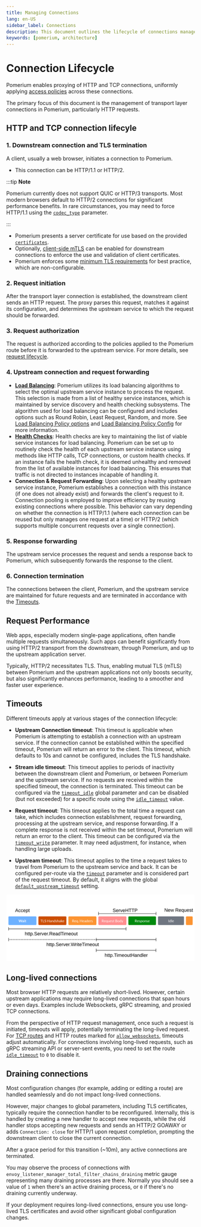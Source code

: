 ```yaml
---
title: Managing Connections
lang: en-US
sidebar_label: Connections
description: This document outlines the lifecycle of connections managed by Pomerium, including TCP and HTTP connections.
keywords: [pomerium, architecture]
---
```


# Connection Lifecycle

Pomerium enables proxying of HTTP and TCP connections, uniformly applying [access policies](/docs/capabilities/authorization) across these connections.

The primary focus of this document is the management of transport layer connections in Pomerium, particularly HTTP requests.

## HTTP and TCP connection lifecyle

### 1. **Downstream connection and TLS termination**

A client, usually a web browser, initiates a connection to Pomerium.

- This connection can be HTTP/1.1 or HTTP/2.

:::tip **Note**

Pomerium currently does not support QUIC or HTTP/3 transports. Most modern browsers default to HTTP/2 connections for significant performance benefits. In rare circumstances, you may need to force HTTP/1.1 using the [`codec_type`](/docs/reference/codec-type) parameter.

:::

- Pomerium presents a server certificate for use based on the provided [`certificates`](/docs/reference/certificates#certificates).
- Optionally, [client-side mTLS](/docs/capabilities/mtls-clients) can be enabled for downstream connections to enforce the use and validation of client certificates.
- Pomerium enforces some [minimum TLS requirements](/docs/internals/cryptography#downstream-tls) for best practice, which are non-configurable.

### 2. **Request initiation**

After the transport layer connection is established, the downstream client sends an HTTP request. The proxy parses this request, matches it against its configuration, and determines the upstream service to which the request should be forwarded.

### 3. **Request authorization**

The request is authorized according to the policies applied to the Pomerium route before it is forwarded to the upstream service. For more details, see [request lifecycle](/docs/internals/architecture#the-lifecycle-of-a-request).

### 4. **Upstream connection and request forwarding**

- **[Load Balancing](/docs/capabilities/routing#load-balancer)**: Pomerium utilizes its load balancing algorithms to select the optimal upstream service instance to process the request. This selection is made from a list of healthy service instances, which is maintained by service discovery and health checking subsystems. The algorithm used for load balancing can be configured and includes options such as Round Robin, Least Request, Random, and more. See [Load Balancing Policy options](/docs/reference/routes/load-balancing-policy#load-balancing-policy-options) and [Load Balancing Policy Config](/docs/reference/routes/load-balancing-policy-config) for more information.
- **[Health Checks](/docs/reference/routes/health-checks)**: Health checks are key to maintaining the list of viable service instances for load balancing. Pomerium can be set up to routinely check the health of each upstream service instance using methods like HTTP calls, TCP connections, or custom health checks. If an instance fails the health check, it is deemed unhealthy and removed from the list of available instances for load balancing. This ensures that traffic is not directed to instances incapable of handling it.
- **Connection & Request Forwarding**: Upon selecting a healthy upstream service instance, Pomerium establishes a connection with this instance (if one does not already exist) and forwards the client's request to it. Connection pooling is employed to improve efficiency by reusing existing connections where possible. This behavior can vary depending on whether the connection is HTTP/1.1 (where each connection can be reused but only manages one request at a time) or HTTP/2 (which supports multiple concurrent requests over a single connection).

### 5. **Response forwarding**

The upstream service processes the request and sends a response back to Pomerium, which subsequently forwards the response to the client.

### 6. **Connection termination**

The connections between the client, Pomerium, and the upstream service are maintained for future requests and are terminated in accordance with the [Timeouts](#timeouts).

## Request Performance

Web apps, especially modern single-page applications, often handle multiple requests simultaneously. Such apps can benefit significantly from using HTTP/2 transport from the downstream, through Pomerium, and up to the upstream application server.

Typically, HTTP/2 necessitates TLS. Thus, enabling mutual TLS (mTLS) between Pomerium and the upstream applications not only boosts security, but also significantly enhances performance, leading to a smoother and faster user experience.

## Timeouts

Different timeouts apply at various stages of the connection lifecycle:

- **Upstream Connection timeout**: This timeout is applicable when Pomerium is attempting to establish a connection with an upstream service. If the connection cannot be established within the specified timeout, Pomerium will return an error to the client. This timeout, which defaults to 10s and cannot be configured, includes the TLS handshake.

- **Stream idle timeout**: This timeout applies to periods of inactivity between the downstream client and Pomerium, or between Pomerium and the upstream service. If no requests are received within the specified timeout, the connection is terminated. This timeout can be configured via the [`timeout_idle`](/docs/reference/global-timeouts) global parameter and can be disabled (but not exceeded) for a specific route using the [`idle_timeout`](/docs/reference/routes/idle-timeout) value.

- **Request timeout**: This timeout applies to the total time a request can take, which includes connection establishment, request forwarding, processing at the upstream service, and response forwarding. If a complete response is not received within the set timeout, Pomerium will return an error to the client. This timeout can be configured via the [`timeout_write`](/docs/reference/global-timeouts) parameter. It may need adjustment, for instance, when handling large uploads.

- **Upstream timeout**: This timeout applies to the time a request takes to travel from Pomerium to the upstream service and back. It can be configured per-route via the [`timeout`](/docs/reference/routes/route-timeout) parameter and is considered part of the request timeout. By default, it aligns with the global [`default_upstream_timeout`](docs/reference/default-upstream-timeout) setting.

![Example of HTTP request lifecycle and timeout settings](./img/timeouts-http-request/timeouts-http-diagram.png)

## Long-lived connections

Most browser HTTP requests are relatively short-lived. However, certain upstream applications may require long-lived connections that span hours or even days. Examples include Websockets, gRPC streaming, and proxied TCP connections.

From the perspective of HTTP request management, once such a request is initiated, timeouts will apply, potentially terminating the long-lived request. For [TCP routes](/docs/capabilities/tcp) and HTTP routes marked for [`allow_websockets`](/docs/reference/routes/websocket-connections), timeouts adjust automatically. For connections involving long-lived requests, such as gRPC streaming API or server-sent events, you need to set the route [`idle_timeout`](/docs/reference/routes/idle-timeout) to `0` to disable it.

## Draining connections

Most configuration changes (for example, adding or editing a route) are handled seamlessly and do not impact long-lived connections.

However, major changes to global parameters, including TLS certificates, typically require the connection handler to be reconfigured. Internally, this is handled by creating a new handler to accept new requests, while the old handler stops accepting new requests and sends an HTTP/2 GOAWAY or adds `Connection: close` for HTTP/1 upon request completion, prompting the downstream client to close the current connection.

After a grace period for this transition (~10m), any active connections are terminated.

You may observe the process of connections with `envoy_listener_manager_total_filter_chains_draining` metric gauge representing many draining processes are there. Normally you should see a value of `1` when there's an active draining process, or `0` if there's no draining currently underway.

If your deployment requires long-lived connections, ensure you use long-lived TLS certificates and avoid other significant global configuration changes.
